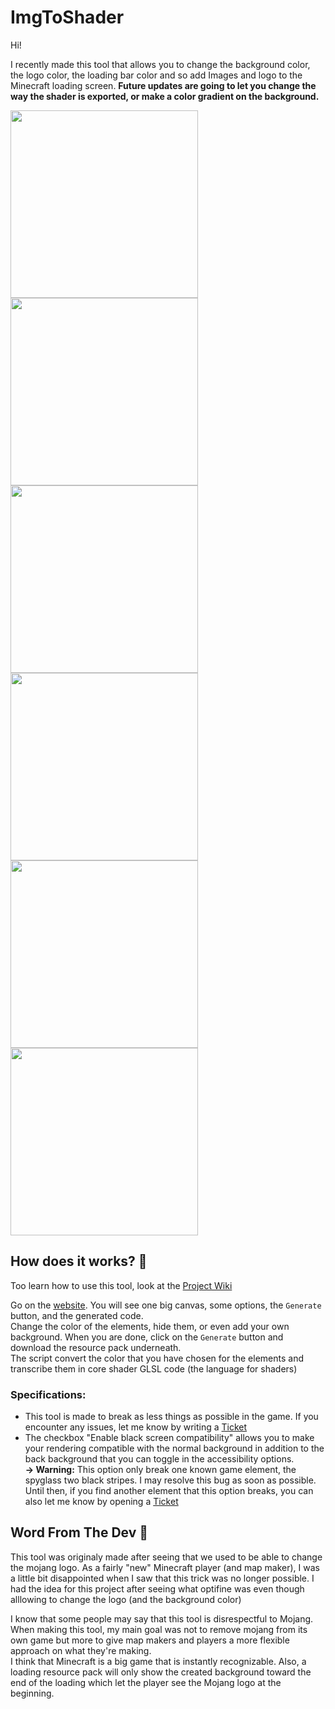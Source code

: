 # ImgToShader

Hi!

I recently made this tool that allows you to change the background color, the logo color, the loading bar color and so add Images and logo to the Minecraft loading screen. 
<b>Future updates are going to let you change the way the shader is exported, or make a color gradient on the background.</b>

<img src="https://github.com/Non0reo/ImgToShader/assets/70480609/f29d9334-c01f-463f-a512-1d9b44dbbc58" width=300>
<img src="https://github.com/Non0reo/ImgToShader/assets/70480609/b5ae8927-8e8c-4938-b48a-d5f5c8bd53c2" width=300>
<img src="https://github.com/Non0reo/ImgToShader/assets/70480609/f68765b0-a5dd-4665-a661-09347b2ef988" width=300>
<!-- <img src="https://github.com/Non0reo/ImgToShader/assets/70480609/33299820-d9b4-42c1-87ec-3f92c4a1a2b8" width=300> -->
<img src="https://github.com/Non0reo/ImgToShader/assets/70480609/4f27f78c-300f-4d27-9b1c-b04dffeceddd" width=300>
<img src="https://github.com/Non0reo/ImgToShader/assets/70480609/ef1bd0bd-28c0-4dec-a01c-18b270293fec" width=300>
<img src="https://github.com/Non0reo/ImgToShader/assets/70480609/5a32e8d2-e851-431f-845e-9074bf71d580" width=300>

## How does it works? 📄

Too learn how to use this tool, look at the [Project Wiki](https://github.com/Non0reo/ImgToShader/wiki)

Go on the [website](https://non0reo.github.io/ImgToShader/). You will see one big canvas, some options, the `Generate` button, and the generated code.<br>
Change the color of the elements, hide them, or even add your own background. When you are done, click on the `Generate` button and download the resource pack underneath.<br>
The script convert the color that you have chosen for the elements and transcribe them in core shader GLSL code (the language for shaders)

### Specifications:
* This tool is made to break as less things as possible in the game. If you encounter any issues, let me know by writing a [Ticket](https://github.com/Non0reo/ImgToShader/issues)
* The checkbox "Enable black screen compatibility" allows you to make your rendering compatible with the normal background in addition to the back background that you can toggle in the accessibility options.<br><b>   → Warning:</b> This option only break one known game element, the spyglass two black stripes. I may resolve this bug as soon as possible. Until then, if you find another element that this option breaks, you can also let me know by opening a [Ticket](https://github.com/Non0reo/ImgToShader/issues)

## Word From The Dev 👤


This tool was originaly made after seeing that we used to be able to change the mojang logo. As a fairly "new" Minecraft player (and map maker), I was a little bit disappointed when I saw that this trick was no longer possible. I had the idea for this project after seeing what optifine was even though alllowing to change the logo (and the background color)

I know that some people may say that this tool is disrespectful to Mojang. When making this tool, my main goal was not to remove mojang from its own game but more to give map makers and players a more flexible approach on what they're making.<br>
I think that Minecraft is a big game that is instantly recognizable. Also, a loading resource pack will only show the created background toward the end of the loading which let the player see the Mojang logo at the beginning.
